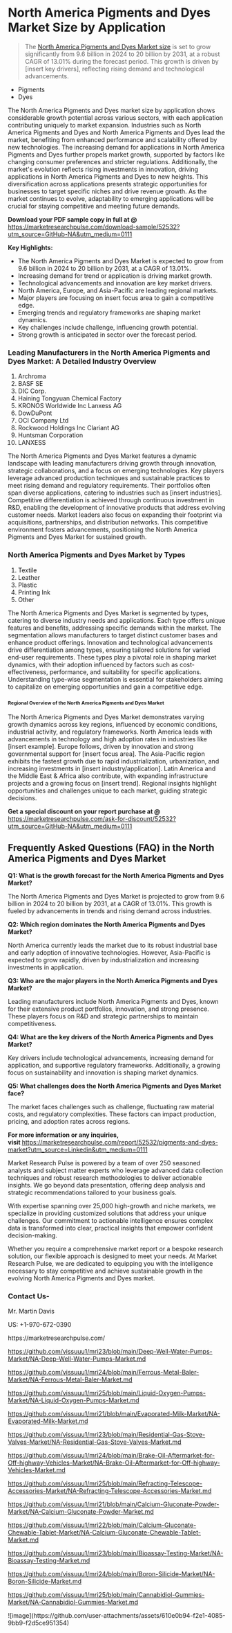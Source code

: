 <h1>North America Pigments and Dyes Market&nbsp;Size by Application</h1><blockquote><p>The <a href="https://marketresearchpulse.com/download-sample/52532?utm_source=GitHub-NA&amp;utm_medium=0111">North America Pigments and Dyes Market size</a> is set to grow significantly from 9.6 billion in 2024 to 20 billion by 2031, at a robust CAGR of 13.01% during the forecast period. This growth is driven by [insert key drivers], reflecting rising demand and technological advancements.</p></blockquote><ul><li>Pigments<li> Dyes</li></ul><p>The North America Pigments and Dyes market size by application shows considerable growth potential across various sectors, with each application contributing uniquely to market expansion. Industries such as North America Pigments and Dyes and North America Pigments and Dyes lead the market, benefiting from enhanced performance and scalability offered by new technologies. The increasing demand for applications in North America Pigments and Dyes further propels market growth, supported by factors like changing consumer preferences and stricter regulations. Additionally, the market's evolution reflects rising investments in innovation, driving applications in North America Pigments and Dyes to new heights. This diversification across applications presents strategic opportunities for businesses to target specific niches and drive revenue growth. As the market continues to evolve, adaptability to emerging applications will be crucial for staying competitive and meeting future demands.</p><p><strong>Download your PDF sample copy in full at @ </strong><a href="https://marketresearchpulse.com/download-sample/52532?utm_source=GitHub-NA&amp;utm_medium=0111">https://marketresearchpulse.com/download-sample/52532?utm_source=GitHub-NA&amp;utm_medium=0111</a></p><p><strong>Key Highlights: </strong></p><ul><li>The North America Pigments and Dyes Market is expected to grow from 9.6 billion in 2024 to 20 billion by 2031, at a CAGR of 13.01%.</li><li>Increasing demand for trend or application is driving market growth.</li><li>Technological advancements and innovation are key market drivers.</li><li>North America, Europe, and Asia-Pacific are leading regional markets.</li><li>Major players are focusing on insert focus area to gain a competitive edge.</li><li>Emerging trends and regulatory frameworks are shaping market dynamics.</li><li>Key challenges include challenge, influencing growth potential.</li><li>Strong growth is anticipated in sector over the forecast period.</li></ul><h3>Leading Manufacturers in the North America Pigments and Dyes Market: A Detailed Industry Overview</h3><ol><li>Archroma</li><li>BASF SE</li><li>DIC Corp.</li><li>Haining Tongyuan Chemical Factory</li><li>KRONOS Worldwide Inc Lanxess AG</li><li>DowDuPont</li><li>OCI Company Ltd</li><li>Rockwood Holdings Inc Clariant AG</li><li>Huntsman Corporation</li><li>LANXESS</li></ol><div class="flex max-w-full flex-col flex-grow"><div class="min-h-8 text-message flex w-full flex-col items-end gap-2 whitespace-normal break-words [.text-message+&amp;]:mt-5" dir="auto" data-message-author-role="assistant" data-message-id="fd8432e4-4910-450d-b182-61b7bfb0a01f" data-message-model-slug="gpt-4o"><div class="flex w-full flex-col gap-1 empty:hidden first:pt-[3px]"><div class="markdown prose w-full break-words dark:prose-invert light"><p>The North America Pigments and Dyes Market features a dynamic landscape with leading manufacturers driving growth through innovation, strategic collaborations, and a focus on emerging technologies. Key players leverage advanced production techniques and sustainable practices to meet rising demand and regulatory requirements. Their portfolios often span diverse applications, catering to industries such as [insert industries]. Competitive differentiation is achieved through continuous investment in R&amp;D, enabling the development of innovative products that address evolving customer needs. Market leaders also focus on expanding their footprint via acquisitions, partnerships, and distribution networks. This competitive environment fosters advancements, positioning the North America Pigments and Dyes Market for sustained growth.</p></div></div></div></div><h3>North America Pigments and Dyes Market by Types</h3><ol><li>Textile<li> Leather<li> Plastic<li> Printing Ink<li> Other</li></ol><div class="flex max-w-full flex-col flex-grow"><div class="min-h-8 text-message flex w-full flex-col items-end gap-2 whitespace-normal break-words [.text-message+&amp;]:mt-5" dir="auto" data-message-author-role="assistant" data-message-id="084470be-0bb7-4664-bddf-5156b4f41249" data-message-model-slug="gpt-4o-mini"><div class="flex w-full flex-col gap-1 empty:hidden first:pt-[3px]"><div class="markdown prose w-full break-words dark:prose-invert light"><p>The North America Pigments and Dyes Market is segmented by types, catering to diverse industry needs and applications. Each type offers unique features and benefits, addressing specific demands within the market. The segmentation allows manufacturers to target distinct customer bases and enhance product offerings. Innovation and technological advancements drive differentiation among types, ensuring tailored solutions for varied end-user requirements. These types play a pivotal role in shaping market dynamics, with their adoption influenced by factors such as cost-effectiveness, performance, and suitability for specific applications. Understanding type-wise segmentation is essential for stakeholders aiming to capitalize on emerging opportunities and gain a competitive edge.</p></div></div></div></div><h3><span style="font-size: 11px;">Regional Overview of the North America Pigments and Dyes Market</span></h3><div class="flex max-w-full flex-col flex-grow"><div class="min-h-8 text-message flex w-full flex-col items-end gap-2 whitespace-normal break-words [.text-message+&amp;]:mt-5" dir="auto" data-message-author-role="assistant" data-message-id="e9038762-ce64-4e30-91c9-9bd413514231" data-message-model-slug="gpt-4o-mini"><div class="flex w-full flex-col gap-1 empty:hidden first:pt-[3px]"><div class="markdown prose w-full break-words dark:prose-invert light"><p>The North America Pigments and Dyes Market demonstrates varying growth dynamics across key regions, influenced by economic conditions, industrial activity, and regulatory frameworks. North America leads with advancements in technology and high adoption rates in industries like [insert example]. Europe follows, driven by innovation and strong governmental support for [insert focus area]. The Asia-Pacific region exhibits the fastest growth due to rapid industrialization, urbanization, and increasing investments in [insert industry/application]. Latin America and the Middle East &amp; Africa also contribute, with expanding infrastructure projects and a growing focus on [insert trend]. Regional insights highlight opportunities and challenges unique to each market, guiding strategic decisions.</p></div></div></div></div><p><strong>Get a special discount on your report purchase at @ </strong><a href="https://marketresearchpulse.com/ask-for-discount/52532?utm_source=GitHub-NA&amp;utm_medium=0111">https://marketresearchpulse.com/ask-for-discount/52532?utm_source=GitHub-NA&amp;utm_medium=0111</a></p><h2>Frequently Asked Questions (FAQ) in the North America Pigments and Dyes Market</h2><p><strong>Q1: What is the growth forecast for the North America Pigments and Dyes Market?</strong></p><p>The North America Pigments and Dyes Market is projected to grow from 9.6 billion in 2024 to 20 billion by 2031, at a CAGR of 13.01%. This growth is fueled by advancements in trends and rising demand across industries.</p><p><strong>Q2: Which region dominates the North America Pigments and Dyes Market?</strong></p><p>North America currently leads the market due to its robust industrial base and early adoption of innovative technologies. However, Asia-Pacific is expected to grow rapidly, driven by industrialization and increasing investments in application.</p><p><strong>Q3: Who are the major players in the North America Pigments and Dyes Market?</strong></p><p>Leading manufacturers include North America Pigments and Dyes, known for their extensive product portfolios, innovation, and strong presence. These players focus on R&amp;D and strategic partnerships to maintain competitiveness.</p><p><strong>Q4: What are the key drivers of the North America Pigments and Dyes Market?</strong></p><p>Key drivers include technological advancements, increasing demand for application, and supportive regulatory frameworks. Additionally, a growing focus on sustainability and innovation is shaping market dynamics.</p><p><strong>Q5: What challenges does the North America Pigments and Dyes Market face?</strong></p><p>The market faces challenges such as challenge, fluctuating raw material costs, and regulatory complexities. These factors can impact production, pricing, and adoption rates across regions.</p><p><strong>For more information or any inquiries, visit&nbsp;</strong><a href="https://marketresearchpulse.com/report/52532/pigments-and-dyes-market?utm_source=Linkedin&utm_medium=0111">https://marketresearchpulse.com/report/52532/pigments-and-dyes-market?utm_source=Linkedin&utm_medium=0111</a></p><p>Market Research Pulse is powered by a team of over 250 seasoned analysts and subject matter experts who leverage advanced data collection techniques and robust research methodologies to deliver actionable insights. We go beyond data presentation, offering deep analysis and strategic recommendations tailored to your business goals.</p><p>With expertise spanning over 25,000 high-growth and niche markets, we specialize in providing customized solutions that address your unique challenges. Our commitment to actionable intelligence ensures complex data is transformed into clear, practical insights that empower confident decision-making.</p><p>Whether you require a comprehensive market report or a bespoke research solution, our flexible approach is designed to meet your needs. At Market Research Pulse, we are dedicated to equipping you with the intelligence necessary to stay competitive and achieve sustainable growth in the evolving North America Pigments and Dyes market.</p><h3><strong>Contact Us-</strong></h3><p>Mr. Martin Davis</p><p>US: +1-970-672-0390</p><p>https://marketresearchpulse.com/</p><p><a href="https://github.com/vissuuu1/mri23/blob/main/Deep-Well-Water-Pumps-Market/NA-Deep-Well-Water-Pumps-Market.md">https://github.com/vissuuu1/mri23/blob/main/Deep-Well-Water-Pumps-Market/NA-Deep-Well-Water-Pumps-Market.md</a></p><p><a href="https://github.com/vissuuu1/mri24/blob/main/Ferrous-Metal-Baler-Market/NA-Ferrous-Metal-Baler-Market.md">https://github.com/vissuuu1/mri24/blob/main/Ferrous-Metal-Baler-Market/NA-Ferrous-Metal-Baler-Market.md</a></p><p><a href="https://github.com/vissuuu1/mri25/blob/main/Liquid-Oxygen-Pumps-Market/NA-Liquid-Oxygen-Pumps-Market.md">https://github.com/vissuuu1/mri25/blob/main/Liquid-Oxygen-Pumps-Market/NA-Liquid-Oxygen-Pumps-Market.md</a></p><p><a href="https://github.com/vissuuu1/mri21/blob/main/Evaporated-Milk-Market/NA-Evaporated-Milk-Market.md">https://github.com/vissuuu1/mri21/blob/main/Evaporated-Milk-Market/NA-Evaporated-Milk-Market.md</a></p><p><a href="https://github.com/vissuuu1/mri23/blob/main/Residential-Gas-Stove-Valves-Market/NA-Residential-Gas-Stove-Valves-Market.md">https://github.com/vissuuu1/mri23/blob/main/Residential-Gas-Stove-Valves-Market/NA-Residential-Gas-Stove-Valves-Market.md</a></p><p><a href="https://github.com/vissuuu1/mri24/blob/main/Brake-Oil-Aftermarket-for-Off-highway-Vehicles-Market/NA-Brake-Oil-Aftermarket-for-Off-highway-Vehicles-Market.md">https://github.com/vissuuu1/mri24/blob/main/Brake-Oil-Aftermarket-for-Off-highway-Vehicles-Market/NA-Brake-Oil-Aftermarket-for-Off-highway-Vehicles-Market.md</a></p><p><a href="https://github.com/vissuuu1/mri25/blob/main/Refracting-Telescope-Accessories-Market/NA-Refracting-Telescope-Accessories-Market.md">https://github.com/vissuuu1/mri25/blob/main/Refracting-Telescope-Accessories-Market/NA-Refracting-Telescope-Accessories-Market.md</a></p><p><a href="https://github.com/vissuuu1/mri21/blob/main/Calcium-Gluconate-Powder-Market/NA-Calcium-Gluconate-Powder-Market.md">https://github.com/vissuuu1/mri21/blob/main/Calcium-Gluconate-Powder-Market/NA-Calcium-Gluconate-Powder-Market.md</a></p><p><a href="https://github.com/vissuuu1/mri22/blob/main/Calcium-Gluconate-Chewable-Tablet-Market/NA-Calcium-Gluconate-Chewable-Tablet-Market.md">https://github.com/vissuuu1/mri22/blob/main/Calcium-Gluconate-Chewable-Tablet-Market/NA-Calcium-Gluconate-Chewable-Tablet-Market.md</a></p><p><a href="https://github.com/vissuuu1/mri23/blob/main/Bioassay-Testing-Market/NA-Bioassay-Testing-Market.md">https://github.com/vissuuu1/mri23/blob/main/Bioassay-Testing-Market/NA-Bioassay-Testing-Market.md</a></p><p><a href="https://github.com/vissuuu1/mri24/blob/main/Boron-Silicide-Market/NA-Boron-Silicide-Market.md">https://github.com/vissuuu1/mri24/blob/main/Boron-Silicide-Market/NA-Boron-Silicide-Market.md</a></p><p><a href="https://github.com/vissuuu1/mri25/blob/main/Cannabidiol-Gummies-Market/NA-Cannabidiol-Gummies-Market.md">https://github.com/vissuuu1/mri25/blob/main/Cannabidiol-Gummies-Market/NA-Cannabidiol-Gummies-Market.md</a></p>
![image](https://github.com/user-attachments/assets/610e0b94-f2e1-4085-9bb9-f2d5ce951354)
